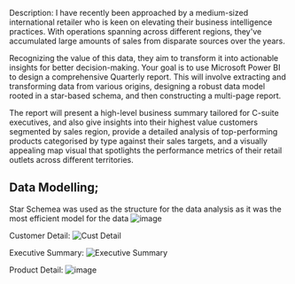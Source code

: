 Description: 
I have recently been approached by a medium-sized international retailer who is keen on elevating their business intelligence practices. With operations spanning across different regions, they've accumulated large amounts of sales from disparate sources over the years.

Recognizing the value of this data, they aim to transform it into actionable insights for better decision-making. Your goal is to use Microsoft Power BI to design a comprehensive Quarterly report. This will involve extracting and transforming data from various origins, designing a robust data model rooted in a star-based schema, and then constructing a multi-page report.

The report will present a high-level business summary tailored for C-suite executives, and also give insights into their highest value customers segmented by sales region, provide a detailed analysis of top-performing products categorised by type against their sales targets, and a visually appealing map visual that spotlights the performance metrics of their retail outlets across different territories.

## Data Modelling; 
Star Schemea was used as the structure for the data analysis as it was the most efficient model for the data
![image](https://github.com/user-attachments/assets/3922f7cc-dc22-4769-89e2-50d581782c9b)


Customer Detail:
![Cust Detail](https://github.com/user-attachments/assets/5e327a4b-7861-4063-86c4-796835e21d3f)

Executive Summary:
![Executive Summary](https://github.com/user-attachments/assets/46f1ad0b-963b-44b2-8715-825657e043ea)

Product Detail:
![image](https://github.com/user-attachments/assets/7154b4f7-e095-4f46-b5b6-fc4ce4581a7e)


